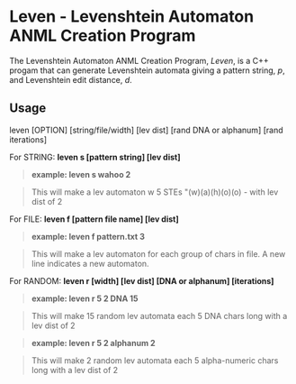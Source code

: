# Leven - Levenshtein Automaton ANML Creation Program

The Levenshtein Automaton ANML Creation Program, *Leven*, is a C++ progam that can generate Levenshtein automata giving a pattern string, *p*, and Levenshtein edit distance, *d*.


## Usage

leven [OPTION] [string/file/width] [lev dist] [rand DNA or alphanum] [rand iterations]

For STRING: **leven s [pattern string] \[lev dist]**
>**example: leven s wahoo 2**

>This will make a lev automaton w 5 STEs "(w)(a)(h)(o)(o) - with lev dist of 2

For FILE: **leven f [pattern file name] [lev dist]**
>**example: leven f pattern.txt 3**

>This will make a lev automaton for each group of chars in file. A new line indicates a new automaton.
  
For RANDOM: **leven r [width] \[lev dist] [DNA or alphanum] [iterations]**
>**example: leven r 5 2 DNA 15**

>This will make 15 random lev automata each 5 DNA chars long with a lev dist of 2

>**example: leven r 5 2 alphanum 2**

>This will make 2 random lev automata each 5 alpha-numeric chars long with a lev dist of 2
